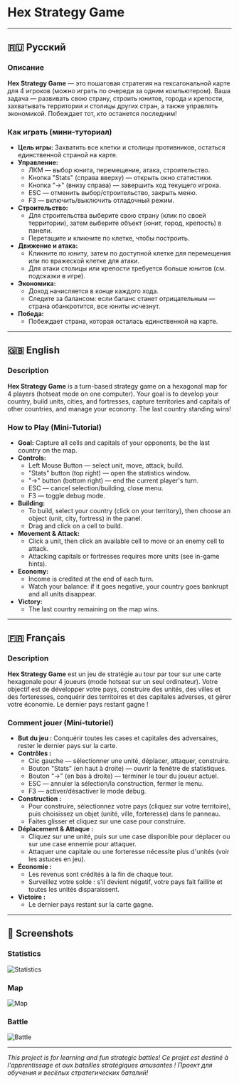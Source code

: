# Hex Strategy Game

---

## 🇷🇺 Русский

### Описание

**Hex Strategy Game** — это пошаговая стратегия на гексагональной карте для 4 игроков (можно играть по очереди за одним компьютером). Ваша задача — развивать свою страну, строить юнитов, города и крепости, захватывать территории и столицы других стран, а также управлять экономикой. Побеждает тот, кто останется последним!

### Как играть (мини-туториал)

- **Цель игры:** Захватить все клетки и столицы противников, остаться единственной страной на карте.
- **Управление:**
  - ЛКМ — выбор юнита, перемещение, атака, строительство.
  - Кнопка "Stats" (справа вверху) — открыть окно статистики.
  - Кнопка "->" (внизу справа) — завершить ход текущего игрока.
  - ESC — отменить выбор/строительство, закрыть меню.
  - F3 — включить/выключить отладочный режим.
- **Строительство:**
  - Для строительства выберите свою страну (клик по своей территории), затем выберите объект (юнит, город, крепость) в панели.
  - Перетащите и кликните по клетке, чтобы построить.
- **Движение и атака:**
  - Кликните по юниту, затем по доступной клетке для перемещения или по вражеской клетке для атаки.
  - Для атаки столицы или крепости требуется больше юнитов (см. подсказки в игре).
- **Экономика:**
  - Доход начисляется в конце каждого хода.
  - Следите за балансом: если баланс станет отрицательным — страна обанкротится, все юниты исчезнут.
- **Победа:**
  - Побеждает страна, которая осталась единственной на карте.

---

## 🇬🇧 English

### Description

**Hex Strategy Game** is a turn-based strategy game on a hexagonal map for 4 players (hotseat mode on one computer). Your goal is to develop your country, build units, cities, and fortresses, capture territories and capitals of other countries, and manage your economy. The last country standing wins!

### How to Play (Mini-Tutorial)

- **Goal:** Capture all cells and capitals of your opponents, be the last country on the map.
- **Controls:**
  - Left Mouse Button — select unit, move, attack, build.
  - "Stats" button (top right) — open the statistics window.
  - "->" button (bottom right) — end the current player's turn.
  - ESC — cancel selection/building, close menu.
  - F3 — toggle debug mode.
- **Building:**
  - To build, select your country (click on your territory), then choose an object (unit, city, fortress) in the panel.
  - Drag and click on a cell to build.
- **Movement & Attack:**
  - Click a unit, then click an available cell to move or an enemy cell to attack.
  - Attacking capitals or fortresses requires more units (see in-game hints).
- **Economy:**
  - Income is credited at the end of each turn.
  - Watch your balance: if it goes negative, your country goes bankrupt and all units disappear.
- **Victory:**
  - The last country remaining on the map wins.

---

## 🇫🇷 Français

### Description

**Hex Strategy Game** est un jeu de stratégie au tour par tour sur une carte hexagonale pour 4 joueurs (mode hotseat sur un seul ordinateur). Votre objectif est de développer votre pays, construire des unités, des villes et des forteresses, conquérir des territoires et des capitales adverses, et gérer votre économie. Le dernier pays restant gagne !

### Comment jouer (Mini-tutoriel)

- **But du jeu :** Conquérir toutes les cases et capitales des adversaires, rester le dernier pays sur la carte.
- **Contrôles :**
  - Clic gauche — sélectionner une unité, déplacer, attaquer, construire.
  - Bouton "Stats" (en haut à droite) — ouvrir la fenêtre de statistiques.
  - Bouton "->" (en bas à droite) — terminer le tour du joueur actuel.
  - ESC — annuler la sélection/la construction, fermer le menu.
  - F3 — activer/désactiver le mode debug.
- **Construction :**
  - Pour construire, sélectionnez votre pays (cliquez sur votre territoire), puis choisissez un objet (unité, ville, forteresse) dans le panneau.
  - Faites glisser et cliquez sur une case pour construire.
- **Déplacement & Attaque :**
  - Cliquez sur une unité, puis sur une case disponible pour déplacer ou sur une case ennemie pour attaquer.
  - Attaquer une capitale ou une forteresse nécessite plus d'unités (voir les astuces en jeu).
- **Économie :**
  - Les revenus sont crédités à la fin de chaque tour.
  - Surveillez votre solde : s'il devient négatif, votre pays fait faillite et toutes les unités disparaissent.
- **Victoire :**
  - Le dernier pays restant sur la carte gagne.

---

## 📸 Screenshots

### Statistics
![Statistics](screenshots/stats_example.png)

### Map
![Map](screenshots/map_example.png)

### Battle
![Battle](screenshots/battle_example.png)

---

_This project is for learning and fun strategic battles!_
_Ce projet est destiné à l'apprentissage et aux batailles stratégiques amusantes !_
_Проект для обучения и весёлых стратегических баталий!_
